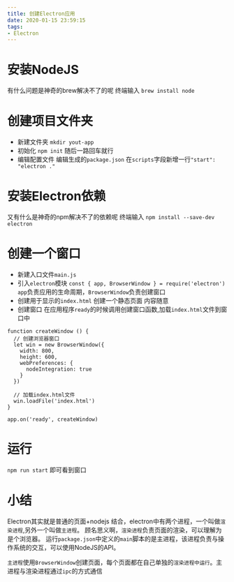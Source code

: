 ```yaml
---
title: 创建Electron应用
date: 2020-01-15 23:59:15
tags:
- Electron
---
```

# 安装NodeJS
有什么问题是神奇的brew解决不了的呢 
终端输入
`brew install node`

# 创建项目文件夹
- 新建文件夹
`mkdir yout-app`
- 初始化
`npm init`
随后一路回车就行
- 编辑配置文件
编辑生成的`package.json`
在`scripts`字段新增一行`"start": "electron ."`

# 安装Electron依赖
又有什么是神奇的npm解决不了的依赖呢
终端输入
`npm install --save-dev electron`

# 创建一个窗口
- 新建入口文件`main.js`
- 引入`electron`模块
`const { app, BrowserWindow } = require('electron')`
`app`负责应用的生命周期，`BrowserWindow`负责创建窗口
- 创建用于显示的`index.html`
创建一个静态页面 内容随意
- 创建窗口
在应用程序`ready`的时候调用创建窗口函数,加载`index.html`文件到窗口中
```
function createWindow () {   
  // 创建浏览器窗口
  let win = new BrowserWindow({
    width: 800,
    height: 600,
    webPreferences: {
      nodeIntegration: true
    }
  })

  // 加载index.html文件
  win.loadFile('index.html')
}

app.on('ready', createWindow)
```

# 运行
`npm run start`
即可看到窗口

# 小结
Electron其实就是普通的页面+nodejs 结合，electron中有两个进程，一个叫做`渲染进程`,另外一个叫做`主进程`。
顾名思义啊，`渲染进程`负责页面的渲染，可以理解为是个浏览器。
运行`package.json`中定义的`main`脚本的是主进程，该进程负责与操作系统的交互，可以使用NodeJS的API。

`主进程`使用`BrowserWindow`创建页面，每个页面都在自己单独的`渲染进程中运行`。主进程与渲染进程通过`ipc`的方式通信
